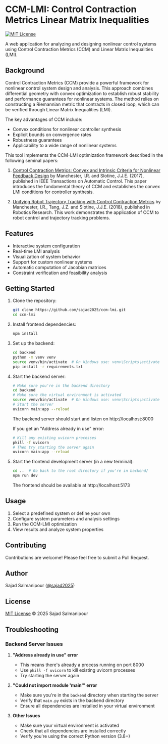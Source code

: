# CCM-LMI: Control Contraction Metrics Linear Matrix Inequalities

[![MIT License](https://img.shields.io/badge/License-MIT-green.svg)](https://github.com/sajad2025/ccm-lmi/blob/main/LICENSE)

A web application for analyzing and designing nonlinear control systems using Control Contraction Metrics (CCM) and Linear Matrix Inequalities (LMI). 

## Background

Control Contraction Metrics (CCM) provide a powerful framework for nonlinear control system design and analysis. This approach combines differential geometry with convex optimization to establish robust stability and performance guarantees for nonlinear systems. The method relies on constructing a Riemannian metric that contracts in closed loop, which can be verified through Linear Matrix Inequalities (LMI).

The key advantages of CCM include:
- Convex conditions for nonlinear controller synthesis
- Explicit bounds on convergence rates
- Robustness guarantees
- Applicability to a wide range of nonlinear systems

This tool implements the CCM-LMI optimization framework described in the following seminal papers:

1. [Control Contraction Metrics: Convex and Intrinsic Criteria for Nonlinear Feedback Design](https://arxiv.org/pdf/1503.03144) by Manchester, I.R. and Slotine, J.J.E. (2017), published in IEEE Transactions on Automatic Control. This paper introduces the fundamental theory of CCM and establishes the convex LMI conditions for controller synthesis.

2. [Unifying Robot Trajectory Tracking with Control Contraction Metrics](https://books.google.com/books?hl=en&lr=&id=RRsuDwAAQBAJ&oi=fnd&pg=PA403) by Manchester, I.R., Tang, J.Z. and Slotine, J.J.E. (2018), published in Robotics Research. This work demonstrates the application of CCM to robot control and trajectory tracking problems.

## Features

- Interactive system configuration
- Real-time LMI analysis
- Visualization of system behavior
- Support for custom nonlinear systems
- Automatic computation of Jacobian matrices
- Constraint verification and feasibility analysis

## Getting Started

1. Clone the repository:
   ```bash
   git clone https://github.com/sajad2025/ccm-lmi.git
   cd ccm-lmi
   ```

2. Install frontend dependencies:
   ```bash
   npm install
   ```

3. Set up the backend:
   ```bash
   cd backend
   python -m venv venv
   source venv/bin/activate  # On Windows use: venv\Scripts\activate
   pip install -r requirements.txt
   ```

4. Start the backend server:
   ```bash
   # Make sure you're in the backend directory
   cd backend
   # Make sure the virtual environment is activated
   source venv/bin/activate  # On Windows use: venv\Scripts\activate
   # Start the server
   uvicorn main:app --reload
   ```
   The backend server should start and listen on http://localhost:8000

   If you get an "Address already in use" error:
   ```bash
   # Kill any existing uvicorn processes
   pkill -f uvicorn
   # Then try starting the server again
   uvicorn main:app --reload
   ```

5. Start the frontend development server (in a new terminal):
   ```bash
   cd ..  # Go back to the root directory if you're in backend/
   npm run dev
   ```
   The frontend should be available at http://localhost:5173

## Usage

1. Select a predefined system or define your own
2. Configure system parameters and analysis settings
3. Run the CCM-LMI optimization
4. View results and analyze system properties

## Contributing

Contributions are welcome! Please feel free to submit a Pull Request.

## Author

Sajad Salmanipour ([@sajad2025](https://github.com/sajad2025))

## License

[MIT License](https://github.com/sajad2025/ccm-lmi/blob/main/LICENSE) © 2025 Sajad Salmanipour

## Troubleshooting

### Backend Server Issues

1. **"Address already in use" error**
   - This means there's already a process running on port 8000
   - Use `pkill -f uvicorn` to kill existing uvicorn processes
   - Try starting the server again

2. **"Could not import module 'main'" error**
   - Make sure you're in the `backend` directory when starting the server
   - Verify that `main.py` exists in the backend directory
   - Ensure all dependencies are installed in your virtual environment

3. **Other Issues**
   - Make sure your virtual environment is activated
   - Check that all dependencies are installed correctly
   - Verify you're using the correct Python version (3.8+)
